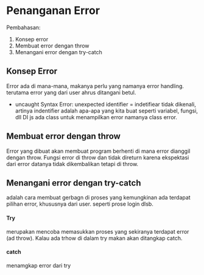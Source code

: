 # Penanganan Error

Pembahasan:
1. Konsep error
2. Membuat error dengan throw
3. Menangani error dengan try-catch

## Konsep Error

Error ada di mana-mana, makanya perlu yang namanya error handling. terutama error yang dari user ahrus ditangani betul.
- uncaught Syntax Error: unexpected identifier = indetifiear tidak dikenali, artinya indentifier adalah apa-apa yang kita buat seperti variabel, fungsi, dll
 DI js ada class untuk menampilkan error namanya class error.


## Membuat error dengan throw

Error yang dibuat akan membuat program berhenti di mana error dianggil dengan throw. Fungsi error di throw dan tidak direturn karena ekspektasi dari error datanya tidak dikembalikan tetapi di throw.

## Menangani error dengan try-catch

adalah cara membuat gerbagn di proses yang kemungkinan ada terdapat pilihan error, khususnya dari user. seperti prose login dlsb.

####  Try
merupakan mencoba memasukkan proses yang sekiranya terdapat error (ad throw). Kalau ada trhow di dalam try makan akan ditangkap catch.

#### catch

menamgkap error dari try